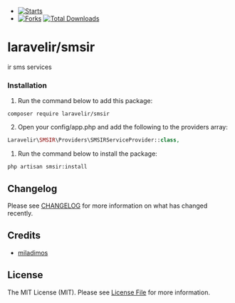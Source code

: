- [![Starts](https://img.shields.io/github/stars/laravelir/smsir?style=flat&logo=github)](https://github.com/laravelir/smsir/forks)
- [![Forks](https://img.shields.io/github/forks/laravelir/smsir?style=flat&logo=github)](https://github.com/laravelir/smsir/stargazers)
  [![Total Downloads](https://img.shields.io/packagist/dt/laravelir/smsir.svg?style=flat-square)](https://packagist.org/packages/laravelir/smsir)


# laravelir/smsir

ir sms services

### Installation

1. Run the command below to add this package:

```
composer require laravelir/smsir
```

2. Open your config/app.php and add the following to the providers array:

```php
Laravelir\SMSIR\Providers\SMSIRServiceProvider::class,
```

1. Run the command below to install the package:

```
php artisan smsir:install
```


## Changelog

Please see [CHANGELOG](CHANGELOG.md) for more information on what has changed recently.

## Credits

- [miladimos](https://github.com/miladimos)

## License

The MIT License (MIT). Please see [License File](LICENSE.md) for more information.
